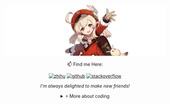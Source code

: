 ![banner](https://raw.githubusercontent.com/BC-Li/BC-Li/master/banner.png?token=AMSLLI6RXTUUOS4IDCQ263K725FHC)
<div align="center">

📫  Find me Here:

[![zhihu](https://img.shields.io/static/v1?style=flat-square&logo=zhihu&label=&message=@Amethyst&color=5b5b5b&labelColor=5b5b5b)](https://www.zhihu.com/people/ctalb)
  [![github](https://img.shields.io/static/v1?style=flat-square&logo=github&label=&message=@BC-Li&color=5b5b5b&labelColor=5b5b5b)](https://github.com/BC-Li)
[![stackoverflow](https://img.shields.io/static/v1?style=flat-square&logo=stackoverflow&label=&message=@TurboRocket&color=5b5b5b&labelColor=5b5b5b)](https://stackexchange.com/users/19072440/turborocket)

<i>I'm always delighted to make new friends!</i>

<details>
<summary>⚡️ More about coding </summary>
<br />


![Top Langs](https://github-readme-stats.vercel.app/api/top-langs/?username=BC-Li&layout=compact&hide=css,html)

![BC-Li's github stats](https://github-readme-stats.vercel.app/api?username=BC-Li&count_private=true&show_icons=true&theme=onedark)

</details>
</div>

